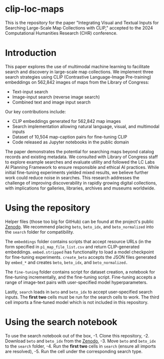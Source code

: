 # clip-loc-maps
This is the repository for the paper "Integrating Visual and Textual Inputs for Searching Large-Scale Map Collections with CLIP," accepted to the 2024 Computational Humanities Research (CHR) conference.

# Introduction
This paper explores the use of multimodal machine learning to facilitate search and discovery in large-scale map collections. We implement three search strategies using CLIP (Contrastive Language-Image Pre-training) embeddings on 562,842 images of maps from the Library of Congress:

- Text-input search
- Image-input search (reverse image search)
- Combined text and image input search

Our key contributions include:

- CLIP embeddings generated for 562,842 map images
- Search implementation allowing natural language, visual, and multimodal inputs
- Dataset of 10,504 map-caption pairs for fine-tuning CLIP
- Code released as Jupyter notebooks in the public domain

The paper demonstrates the potential for searching maps beyond catalog records and existing metadata. We consulted with Library of Congress staff to explore example searches and evaluate utility and followed the LC Labs AI Planning Framework to ensure responsible and ethical AI practices.
While initial fine-tuning experiments yielded mixed results, we believe further work could reduce noise in searches. 
This research addresses the challenge of improving discoverability in rapidly growing digital collections, with implications for galleries, libraries, archives and museums worldwide.

# Using the repository

Helper files (those too big for GitHub) can be found at the project's public [Zenodo](https://zenodo.org/records/11538437?preview=1&token=eyJhbGciOiJIUzUxMiJ9.eyJpZCI6IjFmOTY0ZTkxLTI4MTMtNDcwZS1iZDlkLTE3MzI0N2UwZjBhOSIsImRhdGEiOnt9LCJyYW5kb20iOiJmY2I1ZDhiMTdiZjdhZGQ4NGExZmYwYTU0ZWQ5NWEwYyJ9.0UTJ1hiE82QAINiushqIYy5YVmT5Af40XCVJxEc63Eppapa5SK1L_kuGkYx4f_OBQoZ5MHdY2Z27QDyCPXYrbQ). We recommend placing `beto`, `beto_idx`, and `beto_normalized` into the `search` folder for compatibility.

The `embeddings` folder contains scripts that accept resource URLs (in the form specified in `p1_map_file_list.csv` and return CLIP-generated embeddings. `embed.stripped` has functionality to load a model checkpoint for fine-tuning experiments. `create_beto` accepts the JSON files generated by `embed_*` and creates `beto`, `beto_idx`, and `beto_normalized.`

The `fine-tuning` folder contains script for dataset creation, a notebook for fine-tuning incrementally, and the fine-tuning script. Fine-tuning accepts a range of image-text pairs with user-specified model hyperparameters.

Lastly, `search` loads in `beto` and `beto_idx` to accept user-specified search inputs. The **first two** cells must be run for the search cells to work. The third cell imports a fine-tuned model which is not included in this repository.

# Using the search notebook

To use the search notebook out of the box, 
-1. Clone this repository,
-2. Download `beto` and `beto_idx` from the [Zenodo](https://zenodo.org/records/11538437?preview=1&token=eyJhbGciOiJIUzUxMiJ9.eyJpZCI6IjFmOTY0ZTkxLTI4MTMtNDcwZS1iZDlkLTE3MzI0N2UwZjBhOSIsImRhdGEiOnt9LCJyYW5kb20iOiJmY2I1ZDhiMTdiZjdhZGQ4NGExZmYwYTU0ZWQ5NWEwYyJ9.0UTJ1hiE82QAINiushqIYy5YVmT5Af40XCVJxEc63Eppapa5SK1L_kuGkYx4f_OBQoZ5MHdY2Z27QDyCPXYrbQ),
-3. Move `beto` and `beto_idx` to the `search` folder,
-4. Run the **first two** cells in `search` (ensure all imports are resolved),
-5. Run the cell under the corresponding search type.

